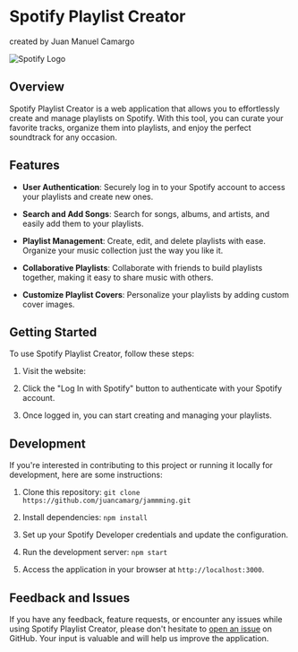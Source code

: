 # Spotify Playlist Creator

created by Juan Manuel Camargo

![Spotify Logo](https://www.spotify.com/assets/audio.4d3d88f7.png)

## Overview

Spotify Playlist Creator is a web application that allows you to effortlessly create and manage playlists on Spotify. With this tool, you can curate your favorite tracks, organize them into playlists, and enjoy the perfect soundtrack for any occasion.

## Features

- **User Authentication**: Securely log in to your Spotify account to access your playlists and create new ones.

- **Search and Add Songs**: Search for songs, albums, and artists, and easily add them to your playlists.

- **Playlist Management**: Create, edit, and delete playlists with ease. Organize your music collection just the way you like it.

- **Collaborative Playlists**: Collaborate with friends to build playlists together, making it easy to share music with others.

- **Customize Playlist Covers**: Personalize your playlists by adding custom cover images.

## Getting Started

To use Spotify Playlist Creator, follow these steps:

1. Visit the website: 

2. Click the "Log In with Spotify" button to authenticate with your Spotify account.

3. Once logged in, you can start creating and managing your playlists.

## Development

If you're interested in contributing to this project or running it locally for development, here are some instructions:

1. Clone this repository: `git clone https://github.com/juancamarg/jammming.git`

2. Install dependencies: `npm install`

3. Set up your Spotify Developer credentials and update the configuration.

4. Run the development server: `npm start`

5. Access the application in your browser at `http://localhost:3000`.

## Feedback and Issues

If you have any feedback, feature requests, or encounter any issues while using Spotify Playlist Creator, please don't hesitate to [open an issue](https://github.com/juancamarg/jammming) on GitHub. Your input is valuable and will help us improve the application.

